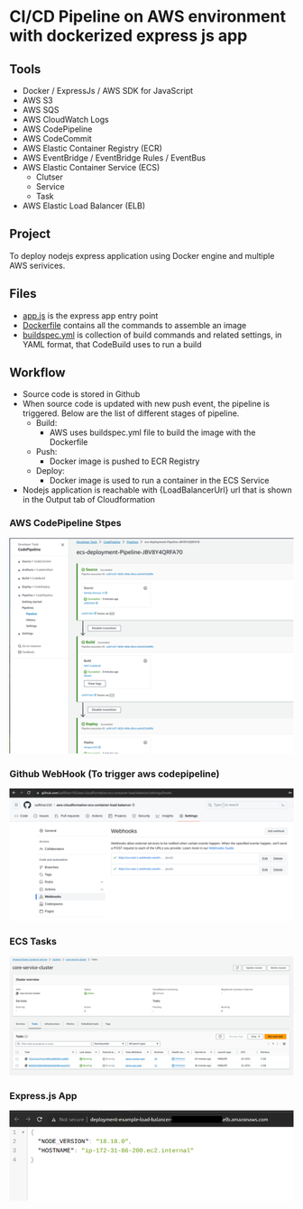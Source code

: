 # CI/CD Pipeline on AWS environment with dockerized express js app 

## Tools

* Docker / ExpressJs / AWS SDK for JavaScript
* AWS S3
* AWS SQS
* AWS CloudWatch Logs
* AWS CodePipeline
* AWS CodeCommit 
* AWS Elastic Container Registry (ECR)
* AWS EventBridge / EventBridge Rules / EventBus
* AWS Elastic Container Service (ECS)
  + Clutser 
  + Service
  + Task
* AWS Elastic Load Balancer (ELB)
  
## Project 

To deploy nodejs express application using Docker engine and multiple AWS serivices.

## Files 

+ [app.js](./app.js "app.js") is the express app entry point
+ [Dockerfile](./Dockerfile "Dockerfile") contains all the commands to assemble an image
+ [buildspec.yml](./buildspec.yml "buildspec.yml") is collection of build commands and related settings, in YAML format, that CodeBuild uses to run a build
 

## Workflow

+ Source code is stored in Github
+ When source code is updated with new push event, the pipeline is triggered. Below are the list of different stages of pipeline.
  + Build: 
    + AWS uses buildspec.yml file to build the image with the Dockerfile
  + Push:
    + Docker image is pushed to ECR Registry
  + Deploy:
    + Docker image is used to run a container in the ECS Service
+ Nodejs application is reachable with {LoadBalancerUrl} url that is shown in the Output tab of Cloudformation
  
  
 
 ### AWS CodePipeline Stpes 
 
 ![steps codepipeline](./images/1.png)
 

 ### Github WebHook (To trigger aws codepipeline)
 
 ![webhook](./images/3.png)

 ### ECS Tasks 
 
 ![ecs tasks](./images/4.png)
 

 ### Express.js App
 
 ![appnodejs](./images/2.png)

